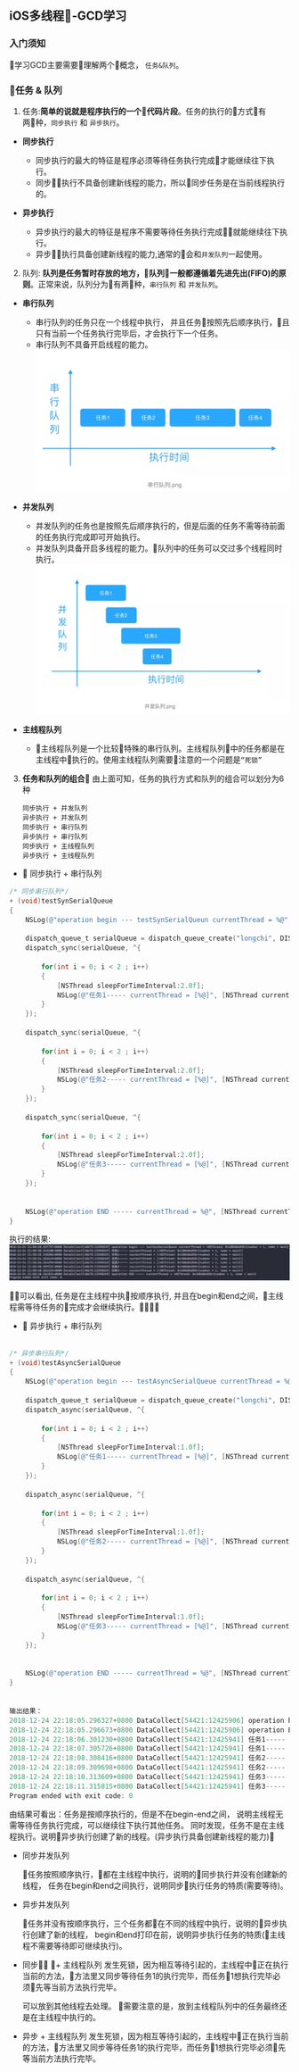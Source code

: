 ## iOS多线程-GCD学习
### 入门须知
学习GCD主要需要理解两个概念， `任务&队列`。

### 任务 & 队列
1. 任务:**简单的说就是程序执行的一个代码片段**。任务的执行的方式有两种，`同步执行` 和 `异步执行`。
- **同步执行**
  - 同步执行的最大的特征是程序必须等待任务执行完成才能继续往下执行。 
  - 同步执行不具备创建新线程的能力，所以同步任务是在当前线程执行的。

- **异步执行**
  - 异步执行的最大的特征是程序不需要等待任务执行完成就能继续往下执行。 
  - 异步执行具备创建新线程的能力,通常的会和`并发队列`一起使用。 

2. 队列: **队列是任务暂时存放的地方，队列一般都遵循着先进先出(FIFO)的原则**。正常来说，队列分为有两种，`串行队列` 和 `并发队列`。
- **串行队列**
  - 串行队列的任务只在一个线程中执行， 并且任务按照先后顺序执行，且只有当前一个任务执行完毕后，才会执行下一个任务。 
  - 串行队列不具备开启线程的能力。
    ![Alt](/图片/串行队列.jpg)

- **并发队列**
  - 并发队列的任务也是按照先后顺序执行的，但是后面的任务不需等待前面的任务执行完成即可开始执行。
  - 并发队列具备开启多线程的能力。队列中的任务可以交过多个线程同时执行。
  ![Alt](/图片/并发队列.jpg)

- **主线程队列**
  - 主线程队列是一个比较特殊的串行队列。主线程队列中的任务都是在主线程中执行的。使用主线程队列需要注意的一个问题是`“死锁”`


3. **任务和队列的组合**
由上面可知，任务的执行方式和队列的组合可以划分为6种
    ```
    同步执行 + 并发队列
    异步执行 + 并发队列
    同步执行 + 串行队列
    异步执行 + 串行队列
    同步执行 + 主线程队列
    异步执行 + 主线程队列
    ```

-  同步执行 + 串行队列
```Objective-c
/* 同步串行队列*/
+ (void)testSynSerialQueue
{
    NSLog(@"operation begin --- testSynSerialQueun currentThread = %@", [NSThread currentThread]);
    
    dispatch_queue_t serialQueue = dispatch_queue_create("longchi", DISPATCH_QUEUE_SERIAL);
    dispatch_sync(serialQueue, ^{
        
        for(int i = 0; i < 2 ; i++)
        {
            [NSThread sleepForTimeInterval:2.0f];
            NSLog(@"任务1----- currentThread = [%@]", [NSThread currentThread]);
        }
    });
    
    dispatch_sync(serialQueue, ^{
        
        for(int i = 0; i < 2 ; i++)
        {
            [NSThread sleepForTimeInterval:2.0f];
            NSLog(@"任务2----- currentThread = [%@]", [NSThread currentThread]);
        }
    });
    
    dispatch_sync(serialQueue, ^{
        
        for(int i = 0; i < 2 ; i++)
        {
            [NSThread sleepForTimeInterval:2.0f];
            NSLog(@"任务3----- currentThread = [%@]", [NSThread currentThread]);
        }
    });
    
    
    NSLog(@"operation END ----- currentThread = %@", [NSThread currentThread]);
}

```
执行的结果:
![Alt](/图片/同步串行队列结果.jpg)

可以看出, 任务是在主线程中执按顺序执行, 并且在begin和end之间，主线程需等待任务的完成才会继续执行。


-  异步执行 + 串行队列
```Objective-c

/* 异步串行队列*/
+ (void)testAsyncSerialQueue
{
    NSLog(@"operation begin --- testAsyncSerialQueue currentThread = %@", [NSThread currentThread]);
    
    dispatch_queue_t serialQueue = dispatch_queue_create("longchi", DISPATCH_QUEUE_SERIAL);
    dispatch_async(serialQueue, ^{
        
        for(int i = 0; i < 2 ; i++)
        {
            [NSThread sleepForTimeInterval:1.0f];
            NSLog(@"任务1----- currentThread = [%@]", [NSThread currentThread]);
        }
    });
    
    dispatch_async(serialQueue, ^{
        
        for(int i = 0; i < 2 ; i++)
        {
            [NSThread sleepForTimeInterval:1.0f];
            NSLog(@"任务2----- currentThread = [%@]", [NSThread currentThread]);
        }
    });
    
    dispatch_async(serialQueue, ^{
        
        for(int i = 0; i < 2 ; i++)
        {
            [NSThread sleepForTimeInterval:1.0f];
            NSLog(@"任务3----- currentThread = [%@]", [NSThread currentThread]);
        }
    });
    
    
    NSLog(@"operation END ----- currentThread = %@", [NSThread currentThread]);
}


输出结果：
2018-12-24 22:18:05.296327+0800 DataCollect[54421:12425906] operation begin --- testAsyncSerialQueue currentThread = <NSThread: 0x102003420>{number = 1, name = main}
2018-12-24 22:18:05.296673+0800 DataCollect[54421:12425906] operation END ----- currentThread = <NSThread: 0x102003420>{number = 1, name = main}
2018-12-24 22:18:06.301230+0800 DataCollect[54421:12425941] 任务1----- currentThread = [<NSThread: 0x1004090a0>{number = 2, name = (null)}]
2018-12-24 22:18:07.305726+0800 DataCollect[54421:12425941] 任务1----- currentThread = [<NSThread: 0x1004090a0>{number = 2, name = (null)}]
2018-12-24 22:18:08.308416+0800 DataCollect[54421:12425941] 任务2----- currentThread = [<NSThread: 0x1004090a0>{number = 2, name = (null)}]
2018-12-24 22:18:09.309698+0800 DataCollect[54421:12425941] 任务2----- currentThread = [<NSThread: 0x1004090a0>{number = 2, name = (null)}]
2018-12-24 22:18:10.313609+0800 DataCollect[54421:12425941] 任务3----- currentThread = [<NSThread: 0x1004090a0>{number = 2, name = (null)}]
2018-12-24 22:18:11.315815+0800 DataCollect[54421:12425941] 任务3----- currentThread = [<NSThread: 0x1004090a0>{number = 2, name = (null)}]
Program ended with exit code: 0
```
由结果可看出：任务是按顺序执行的，但是不在begin-end之间， 说明主线程无需等待任务执行完成，可以继续往下执行其他任务。 同时发现，任务不是在主线程执行。说明异步执行创建了新的线程。(异步执行具备创建新线程的能力)

- 同步并发队列

  任务按照顺序执行，都在主线程中执行，说明的同步执行并没有创建新的线程， 任务在begin和end之间执行，说明同步执行任务的特质(需要等待)。

- 异步并发队列

  任务并没有按顺序执行，三个任务都在不同的线程中执行，说明的异步执行创建了新的线程， begin和end打印在前，说明异步执行任务的特质(主线程不需要等待即可继续执行)。

- 同步 + 主线程队列
  发生死锁，因为相互等待引起的，主线程中正在执行当前的方法，方法里又同步等待任务1的执行完毕，而任务1想执行完毕必须先等当前方法执行完毕。

  可以放到其他线程去处理。 需要注意的是，放到主线程队列中的任务最终还是在主线程中执行的。

- 异步 + 主线程队列
发生死锁，因为相互等待引起的，主线程中正在执行当前的方法，方法里又同步等待任务1的执行完毕，而任务1想执行完毕必须先等当前方法执行完毕。